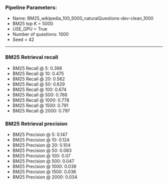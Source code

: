 ### Pipeline Parameters:
* Name: BM25_wikipedia_100_5000_naturalQuestions-dev-clean_1000
* BM25 top K = 5000
* USE_GPU = True
* Number of questions: 1000
* Seed = 42
------
### BM25 Retrieval recall 
* BM25 Recall @ 5: 0.396
* BM25 Recall @ 10: 0.475
* BM25 Recall @ 20: 0.562
* BM25 Recall @ 50: 0.629
* BM25 Recall @ 100: 0.674
* BM25 Recall @ 500: 0.766
* BM25 Recall @ 1000: 0.778
* BM25 Recall @ 1500: 0.791
* BM25 Recall @ 2000: 0.797
### BM25 Retrieval precision 
* BM25 Precision @ 5: 0.147
* BM25 Precision @ 10: 0.124
* BM25 Precision @ 20: 0.104
* BM25 Precision @ 50: 0.083
* BM25 Precision @ 100: 0.07
* BM25 Precision @ 500: 0.047
* BM25 Precision @ 1000: 0.039
* BM25 Precision @ 1500: 0.036
* BM25 Precision @ 2000: 0.034
